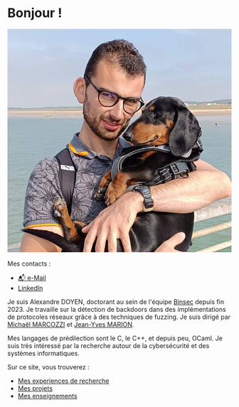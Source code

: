 # Bonjour !

![My picture](/img/PP.jpg)

Mes contacts :
- [📬 e-Mail](mailto:alexandre.doyen@cea.fr)
- [LinkedIn](https://fr.linkedin.com/in/alexandre-doyen-1aa035172)

Je suis Alexandre DOYEN, doctorant au sein de l'équipe [Binsec](https://binsec.github.io/) depuis fin 2023. Je travaille sur la détection de backdoors dans des implémentations de protocoles réseaux grâce à des techniques de fuzzing. Je suis dirigé par [Michaël MARCOZZI](https://sites.google.com/view/michaelmarcozzi) et [Jean-Yves MARION](https://members.loria.fr/JYMarion/cv/).

Mes langages de prédilection sont le C, le C++, et depuis peu, OCaml. Je suis très intéressé par la recherche autour de la cybersécurité et des systèmes informatiques.

Sur ce site, vous trouverez :
- [Mes experiences de recherche](/fr/research_experience)
- [Mes projets](/fr/projects)
- [Mes enseignements](/fr/teachings)
